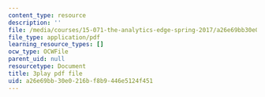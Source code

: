 ```yaml
---
content_type: resource
description: ''
file: /media/courses/15-071-the-analytics-edge-spring-2017/a26e69bb30e0216bf8b9446e5124f451_nqqYjtK1zIk.pdf
file_type: application/pdf
learning_resource_types: []
ocw_type: OCWFile
parent_uid: null
resourcetype: Document
title: 3play pdf file
uid: a26e69bb-30e0-216b-f8b9-446e5124f451
---
```

